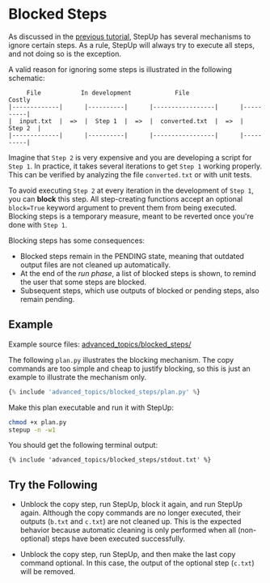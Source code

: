 # Blocked Steps

As discussed in the [previous tutorial](optional_steps.md),
StepUp has several mechanisms to ignore certain steps.
As a rule, StepUp will always try to execute all steps, and not doing so is the exception.

A valid reason for ignoring some steps is illustrated in the following schematic:

```
     File           In development            File                 Costly
|-------------|      |----------|      |-----------------|      |----------|
|  input.txt  |  =>  |  Step 1  |  =>  |  converted.txt  |  =>  |  Step 2  |
|-------------|      |----------|      |-----------------|      |----------|
```

Imagine that `Step 2` is very expensive and you are developing a script for `Step 1`.
In practice, it takes several iterations to get `Step 1` working properly.
This can be verified by analyzing the file `converted.txt` or with unit tests.

To avoid executing `Step 2` at every iteration in the development of `Step 1`,
you can **block** this step.
All step-creating functions accept an optional `block=True` keyword argument to prevent them from being executed.
Blocking steps is a temporary measure, meant to be reverted once you're done with `Step 1`.

Blocking steps has some consequences:

- Blocked steps remain in the PENDING state, meaning that outdated output files are not cleaned up automatically.
- At the end of the *run phase*, a list of blocked steps is shown, to remind the user that some steps are blocked.
- Subsequent steps, which use outputs of blocked or pending steps, also remain pending.


## Example

Example source files: [advanced_topics/blocked_steps/](https://github.com/reproducible-reporting/stepup-core/tree/main/docs/advanced_topics/blocked_steps)

The following `plan.py` illustrates the blocking mechanism.
The copy commands are too simple and cheap to justify blocking,
so this is just an example to illustrate the mechanism only.

```python
{% include 'advanced_topics/blocked_steps/plan.py' %}
```

Make this plan executable and run it with StepUp:

```bash
chmod +x plan.py
stepup -n -w1
```

You should get the following terminal output:

```
{% include 'advanced_topics/blocked_steps/stdout.txt' %}
```


## Try the Following

- Unblock the copy step, run StepUp, block it again, and run StepUp again.
  Although the copy commands are no longer executed, their outputs (`b.txt` and `c.txt`)
  are not cleaned up.
  This is the expected behavior because automatic cleaning is only performed when all
  (non-optional) steps have been executed successfully.

- Unblock the copy step, run StepUp, and then make the last copy command optional.
  In this case, the output of the optional step (`c.txt`) will be removed.

